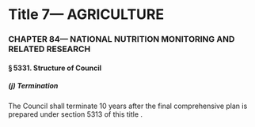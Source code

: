 
# Title 7— AGRICULTURE
### CHAPTER 84— NATIONAL NUTRITION MONITORING AND RELATED RESEARCH
#### § 5331. Structure of Council
##### (j) Termination

The Council shall terminate 10 years after the final comprehensive plan is prepared under section 5313 of this title .
